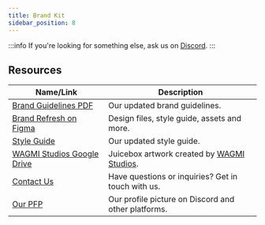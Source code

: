 ```yaml
---
title: Brand Kit
sidebar_position: 8
---
```


:::info
If you're looking for something else, ask us on [Discord](https://discord.gg/juicebox).
:::

## Resources

| Name/Link | Description |
| --- | --- |
| [Brand Guidelines PDF](/pdf/Juicebox-brand-guidelines-2023.pdf) | Our updated brand guidelines. |
| [Brand Refresh on Figma](https://www.figma.com/file/jHNCnyxgB0DVLPTwmbOohq/JBM-Brand-Refresh-Website-2023?node-id=63%3A10352&t=EQbu5gdTfNTJSjvr-1) | Design files, style guide, assets and more. |
| [Style Guide](https://www.figma.com/file/jHNCnyxgB0DVLPTwmbOohq/JBM-Brand-Refresh-Website-2023?node-id=41%3A12214&t=EQbu5gdTfNTJSjvr-1) | Our updated style guide. |
| [WAGMI Studios Google Drive](https://drive.google.com/drive/folders/1-06MIi6xI9PjM3ENoUsxe2R-aQe4-uL0) | Juicebox artwork created by [WAGMI Studios](https://juicebox.money/@wagmi-studios). |
| [Contact Us](https://juicebox.money/contact) | Have questions or inquiries? Get in touch with us. |
| [Our PFP](/img/site/jb-pfp.png) | Our profile picture on Discord and other platforms. |
